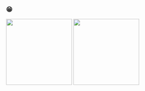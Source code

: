### :grin:

<p>
<img height="180em" src="https://github-readme-stats.vercel.app/api?username=fmabid&show_icons=true&hide_border=true&&count_private=true&include_all_commits=true" />
  <img height="180em" src="https://github-readme-stats.vercel.app/api/top-langs/?username=fmabid&exclude_repo=KNN-Image-Classification&show_icons=true&hide_border=true&layout=compact&langs_count=8"/>
</p>

<!--
**fmabid/fmabid** is a ✨ _special_ ✨ repository because its `README.md` (this file) appears on your GitHub profile.

Here are some ideas to get you started:

- 🔭 I’m currently working on ...
- 🌱 I’m currently learning ...
- 👯 I’m looking to collaborate on ...
- 🤔 I’m looking for help with ...
- 💬 Ask me about ...
- 📫 How to reach me: ...
- 😄 Pronouns: ...
- ⚡ Fun fact: ...
-->
